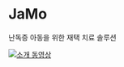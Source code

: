 # JaMo 
난독증 아동을 위한 재택 치료 솔루션

[![소개 동영상](https://www.youtube.com/watch?v=YmOa3uJnWNo'/0.jpg)](https://www.youtube.com/watch?v=YmOa3uJnWNo)
